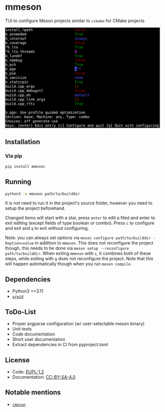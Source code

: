 <!---
# SPDX-FileCopyrightText: 2022 Stephan Lachnit <stephanlachnit@debian.org>
# SPDX-License-Identifier: CC-BY-SA-4.0
--->

# mmeson

TUI to configure Meson projects similar to `ccmake` for CMake projects

![](screenshots/screenshot.png)

## Installation

### Via pip

```sh
pip install mmeson
```

## Running

```sh
python3 -m mmseon path/to/builddir
```

It is not need to run it in the project's source folder, however you need to setup the project beforehand.

Changed items will start with a star, press `enter` to edit a filed and enter to exit editing (except fields of type
boolean or combo). Press `c` to configure and exit and `q` to exit without configuring.

Note: you can always set options via `meson configure path/to/builddir -Doption=value` in addition to `mmeson`. This
does not reconfigure the project though, this needs to be done via `meson setup --reconfigure path/to/builddir`. When
exiting `mmeson` with `c`, it combines both of these steps, while exiting with `g` does not reconfigure the project.
Note that this will happen automatically though when you run `meson compile`.

## Dependencies

- Python3 >=3.11
- [`urwid`](https://github.com/urwid/urwid)

## ToDo-List

- Proper argparse configuration (w/ user-selectable meson binary)
- Unit tests
- Code documentation
- Short user documentation
- Extract dependencies in CI from pyproject.toml

## License

- Code: [EUPL-1.2](https://spdx.org/licenses/EUPL-1.2)
- Documentation: [CC-BY-SA-4.0](https://spdx.org/licenses/CC-BY-SA-4.0)

## Notable mentions

- [`cmeson`](https://github.com/proskur1n/cmeson)
